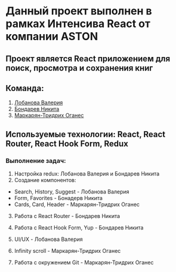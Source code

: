 #  Данный проект выполнен в рамках Интенсива React от компании ASTON

## Проект является React приложением для поиск, просмотра и сохранения книг 

## Команда: 
1. <a href ="https://github.com/LobanovaValeria">Лобанова Валерия</a> 
2. <a href ="https://github.com/MikitaBondareu">Бондарев Никита</a>
3. <a href ="https://github.com/NBhey">Маркарян-Тридрих Оганес</a>

## Используемые технологии: React, React Router, React Hook Form, Redux

### Выполнение задач: 
1. Настройка redux: Лобанова Валерия и Бондарев Никита
2. Создание компонентов: 
 - Search, History, Suggest -  Лобанова Валерия 
 - Form, Favorites - Бонадерв Никита 
 - Cards, Card, Header - Маркарян-Тридрих Оганес

3. Работа с React Router - Бондарев Никита
4. Работа c React Hook Form, Yup - Бондарев Никита 

5. UI/UX - Лобанова Валерия 

6. Infinity scroll - Маркарян-Тридрих Оганес  

7. Работа с окружением Git - Маркарян-Тридрих Оганес

